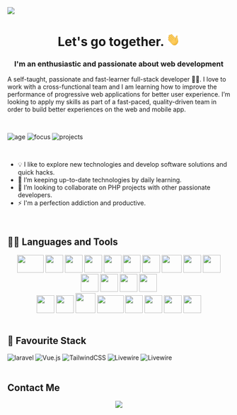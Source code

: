 ![](https://raw.githubusercontent.com/halfrost/halfrost/master/icons/header_.png)

<h1 align="center"> Let's go together. <img src="https://raw.githubusercontent.com/ABSphreak/ABSphreak/master/gifs/Hi.gif" width="30px" height="30px" ></h1>

<h3 align="center">I'm an enthusiastic and passionate about web development</h3>  


A self-taught, passionate and fast-learner full-stack developer 👨‍🎓. I love to work with a cross-functional team and I am learning how to improve the performance of progressive web applications for better user experience. I’m looking to apply my skills as part of a fast-paced, quality-driven team in order to build better experiences on the web and mobile app. 

  <br />
  
![age](https://img.shields.io/badge/age-31-blueviolet)
![focus](https://img.shields.io/badge/focus-FullStack-critical)
![projects](https://img.shields.io/badge/projects-21-important)

  <br />

- 💡 I like to explore new technologies and develop software solutions and quick hacks.
- 🌱 I’m keeping up-to-date technologies by daily learning.
- 👯 I’m looking to collaborate on PHP projects with other passionate developers.
- ⚡ I'm a perfection addiction and productive.
  
 </div>

<br />

## 👨‍💻 Languages and Tools

<div align="center">

<img src="https://imgur.com/7sKVVgG.png" height="40" width="60">
<img src="https://upload.wikimedia.org/wikipedia/commons/thumb/9/9a/Laravel.svg/1969px-Laravel.svg.png" height="40" width="40">
<img src="https://i.imgur.com/3NP07nj.png" height="40" width="40">
<img src="https://upload.wikimedia.org/wikipedia/commons/f/f1/Vue.png" height="40" width="40">
<img src="https://i.imgur.com/Uivesm4.png" height="40" width="40">
<img src="https://i.imgur.com/KUlechH.png" height="40" width="40">
<img src="https://i.imgur.com/ZblTjWr.png" height="40" width="40">
<img src="https://i.imgur.com/1HPG9T8.png" height="40" width="45">
<img src="https://i.imgur.com/wsUmcb5.png" height="40" width="40">
<img src="https://i.imgur.com/mH7zbFv.png" height="40" width="40">
<img src="https://i.imgur.com/5rZ98nY.png" height="40" width="40">
<img src="https://i.imgur.com/tnKGVBX.png" height="40" width="40">
<img src="https://imgur.com/mS2wjSR.png" height="40" width="40">
<img src="https://imgur.com/a/9wk66mP.png" height="40" width="40">


<br />

<img src="https://i.imgur.com/CfbGSw2.png" height="40" width="40">
<img src="https://i.imgur.com/ydbeeyk.png" height="40" width="40">
<img src="https://i.imgur.com/054LTZq.png" height="45" width="45">
<img src="https://i.imgur.com/K5LeVnW.png" height="40" width="60">
<img src="https://i.imgur.com/ehWaPTK.png" height="40" width="40">
<img src="https://i.imgur.com/0BKuO1I.png" height="40" width="40">
<img src="https://i.imgur.com/b65wQ01.png" height="40" width="40">
<img src="https://i.imgur.com/0EZWddS.png" height="40" width="40">
</div>

<br /> 

## 🎀 Favourite Stack

<div align="left">

<img alt="laravel" src="https://img.shields.io/badge/Laravel-eb4432?style=for-the-badge&logo=laravel&logoColor=fff" />
<img alt="Vue.js" src="https://img.shields.io/badge/Vue.js-41B883?style=for-the-badge&logo=vue.js&logoColor=fff" />
<img alt="TailwindCSS" src="https://img.shields.io/badge/Tailwind_CSS-38B2AC?style=for-the-badge&logo=tailwind-css&logoColor=white"/>
<img alt="Livewire" src="https://img.shields.io/badge/Livewire-EE5D99?style=for-the-badge&logo=livewire&logoColor=FFF" />
<img alt="Livewire" src="https://img.shields.io/badge/Alpine.js-4a4d54?style=for-the-badge&logo=alpine.js&logoColor=FFF" />

</div>
  
<br /> 

## Contact Me

<p align='center'>
  <a href="https://mail.google.com/mail/?view=cm&fs=1&to=mazenbassiouni@gmail.com">
    <img src="https://img.shields.io/badge/email me-%231DA1F3.svg?&style=for-the-badge&logo=gmail&logoColor=white" />
  </a>
</p>
</div>


